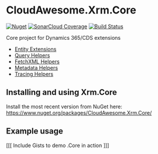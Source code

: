 # CloudAwesome.Xrm.Core

[![Nuget](https://img.shields.io/nuget/v/CloudAwesome.Xrm.Core)](https://www.nuget.org/packages/CloudAwesome.Xrm.Core/)
[![SonarCloud Coverage](https://sonarcloud.io/api/project_badges/measure?project=cds-core&metric=coverage)](https://sonarcloud.io/dashboard?id=cds-core)
[![Build Status](https://dev.azure.com/cloud-awesome/CloudAwesome.Xrm/_apis/build/status/Cloud-Awesome.cds-core?branchName=master)](https://dev.azure.com/cloud-awesome/CloudAwesome.Xrm/_build/latest?definitionId=1&branchName=master)


Core project for Dynamics 365/CDS extensions

- [Entity Extensions](/documentation/EntityExtensions.md)
- [Query Helpers](/documentation/QueryHelper.md)
- [FetchXML Helpers](/documentation/FetchXmlHelper.md)
- [Metadata Helpers](/documentation/MetadataHelper.md)
- [Tracing Helpers](/documentation/TracingHelper.md)

## Installing and using Xrm.Core

Install the most recent version from NuGet here: https://www.nuget.org/packages/CloudAwesome.Xrm.Core/

## Example usage

[[[ Include Gists to demo .Core in action ]]]
